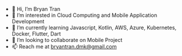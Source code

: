 - 👋 Hi, I’m Bryan Tran
- 👀 I’m interested in Cloud Computing and Mobile Application Development
- 🌱 I’m currently learning Javascript, Kotlin, AWS, Azure, Kubernetes, Docker, Flutter, Dart
- 💞️ I’m looking to collaborate on Mobile Project
- 📫 Reach me at bryantran.dmk@gmail.com

<!---
DucMinhKhoiTran/DucMinhKhoiTran is a ✨ special ✨ repository because its `README.md` (this file) appears on your GitHub profile.
You can click the Preview link to take a look at your changes.
--->
